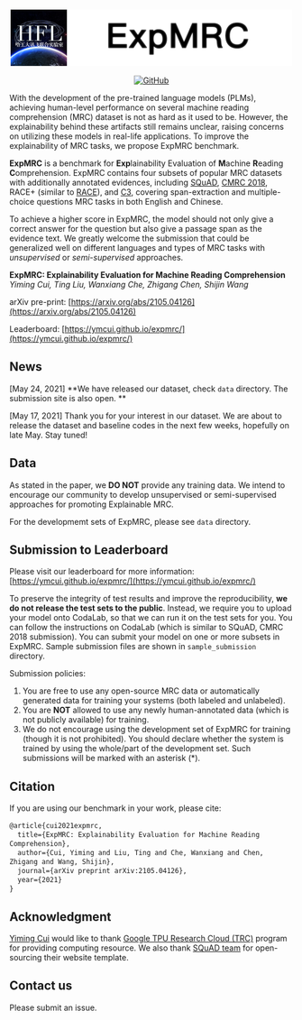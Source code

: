 <p align="center">
    <br>
    <img src="./banner.png" width="500"/>
    <br>
</p>
<p align="center">
    <a href="https://github.com/ymcui/expmrc/blob/master/LICENSE">
        <img alt="GitHub" src="https://img.shields.io/github/license/ymcui/expmrc.svg?color=blue&style=flat-square">
    </a>
</p>

With the development of the pre-trained language models (PLMs), achieving human-level performance on several machine reading comprehension (MRC) dataset is not as hard as it used to be. However, the explainability behind these artifacts still remains unclear, raising concerns on utilizing these models in real-life applications. To improve the explainability of MRC tasks, we propose ExpMRC benchmark. 

**ExpMRC** is a benchmark for **Exp**lainability Evaluation of **M**achine **R**eading **C**omprehension. ExpMRC contains four subsets of popular MRC datasets with additionally annotated evidences, including [SQuAD](https://www.aclweb.org/anthology/D16-1264/), [CMRC 2018](https://www.aclweb.org/anthology/D19-1600/), RACE+ (similar to [RACE](https://www.aclweb.org/anthology/D17-1082/)), and [C3](https://www.aclweb.org/anthology/2020.tacl-1.10/), covering span-extraction and multiple-choice questions MRC tasks in both English and Chinese. 

To achieve a higher score in ExpMRC, the model should not only give a correct answer for the question but also give a passage span as the evidence text. We greatly welcome the submission that could be generalized well on different languages and types of MRC tasks with *unsupervised* or *semi-supervised* approaches.

**ExpMRC: Explainability Evaluation for Machine Reading Comprehension**  
*Yiming Cui, Ting Liu, Wanxiang Che, Zhigang Chen, Shijin Wang*

arXiv pre-print: [https://arxiv.org/abs/2105.04126](https://arxiv.org/abs/2105.04126)

Leaderboard: [https://ymcui.github.io/expmrc/](https://ymcui.github.io/expmrc/)

## News

[May 24, 2021] **We have released our dataset, check `data` directory. The submission site is also open. **

[May 17, 2021] Thank you for your interest in our dataset. We are about to release the dataset and baseline codes in the next few weeks, hopefully on late May. Stay tuned!


## Data

As stated in the paper, we **DO NOT** provide any training data. We intend to encourage our community to develop unsupervised or semi-supervised approaches for promoting Explainable MRC. 

For the developmemt sets of ExpMRC, please see `data` directory. 


## Submission to Leaderboard

Please visit our leaderboard for more information: [https://ymcui.github.io/expmrc/](https://ymcui.github.io/expmrc/)

To preserve the integrity of test results and improve the reproducibility, **we do not release the test sets to the public**. Instead, we require you to upload your model onto CodaLab, so that we can run it on the test sets for you. You can follow the instructions on CodaLab (which is similar to SQuAD, CMRC 2018 submission). You can submit your model on one or more subsets in ExpMRC.  Sample submission files are shown in `sample_submission` directory.

Submission policies:
1. You are free to use any open-source MRC data or automatically generated data for training your systems (both labeled and unlabeled).
2. You are **NOT** allowed to use any newly human-annotated data (which is not publicly available) for training.
3. We do not encourage using the development set of ExpMRC for training (though it is not prohibited). You should declare whether the system is trained by using the whole/part of the development set. Such submissions will be marked with an asterisk (*).


## Citation

If you are using our benchmark in your work, please cite:

```
@article{cui2021expmrc,
  title={ExpMRC: Explainability Evaluation for Machine Reading Comprehension},
  author={Cui, Yiming and Liu, Ting and Che, Wanxiang and Chen, Zhigang and Wang, Shijin},
  journal={arXiv preprint arXiv:2105.04126},
  year={2021}
}
```


## Acknowledgment

[Yiming Cui](https://ymcui.com) would like to thank [Google TPU Research Cloud (TRC)](https://g.co/tfrc) program for providing computing resource.
We also thank [SQuAD team](https://rajpurkar.github.io/SQuAD-explorer/) for open-sourcing their website template.


## Contact us

Please submit an issue.